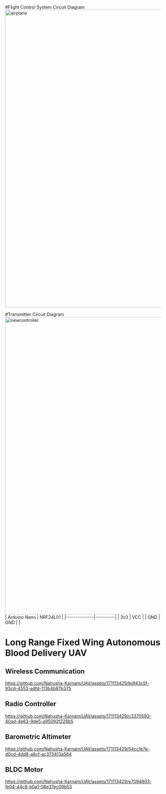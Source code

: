 #Flight Control System Circuit Diagram
<img width="960" alt="airplane" src="https://github.com/Nahusha-Karnam/UAV/assets/171113429/55928915-8055-4a60-b7ec-269788314793">

#Transmitter Circuit Diagram
<img width="960" alt="newcontroller" src="https://github.com/Nahusha-Karnam/UAV/assets/171113429/7cd8e6f4-9f3e-43ba-bc33-8198c901aacb">
| Arduino Nano | NRF24L01 |
|--------------|----------|
| 3v3 | VCC |
| GND | GND |
|

# Long Range Fixed Wing Autonomous Blood Delivery UAV

## Wireless Communication

https://github.com/Nahusha-Karnam/UAV/assets/171113429/bdf43c5f-93cd-4553-adfd-113b4b87b375

## Radio Controller

https://github.com/Nahusha-Karnam/UAV/assets/171113429/c3370593-40ad-4e63-9de5-a95092f226b5

## Barometric Altimeter

https://github.com/Nahusha-Karnam/UAV/assets/171113429/54cc1e7e-d0cd-4dd8-a8cf-ac373413a564

## BLDC Motor

https://github.com/Nahusha-Karnam/UAV/assets/171113429/e7094903-fe04-44c8-b0a1-08e37ec09b53


